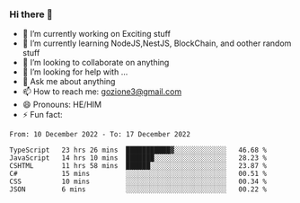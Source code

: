 ### Hi there 👋

<!--
**charlieScript/charlieScript** is a ✨ _special_ ✨ repository because its `README.md` (this file) appears on your GitHub profile.

Here are some ideas to get you started: -->

- 🔭 I’m currently working on Exciting stuff
- 🌱 I’m currently learning NodeJS,NestJS, BlockChain, and oother random stuff
- 👯 I’m looking to collaborate on anything
- 🤔 I’m looking for help with ...
- 💬 Ask me about anything
- 📫 How to reach me: gozione3@gmail.com
- 😄 Pronouns: HE/HIM
- ⚡ Fun fact: 
<!--START_SECTION:waka-->

```text
From: 10 December 2022 - To: 17 December 2022

TypeScript   23 hrs 26 mins  ███████████▓░░░░░░░░░░░░░   46.68 %
JavaScript   14 hrs 10 mins  ███████░░░░░░░░░░░░░░░░░░   28.23 %
CSHTML       11 hrs 58 mins  ██████░░░░░░░░░░░░░░░░░░░   23.87 %
C#           15 mins         ░░░░░░░░░░░░░░░░░░░░░░░░░   00.51 %
CSS          10 mins         ░░░░░░░░░░░░░░░░░░░░░░░░░   00.34 %
JSON         6 mins          ░░░░░░░░░░░░░░░░░░░░░░░░░   00.22 %
```

<!--END_SECTION:waka-->
